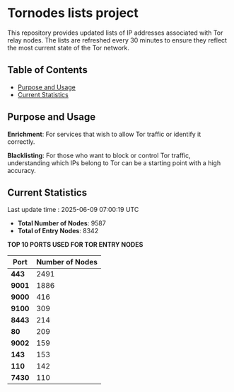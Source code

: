 # Tornodes lists project

This repository provides updated lists of IP addresses associated with Tor relay nodes. The lists are refreshed every 30 minutes to ensure they reflect the most current state of the Tor network.

## Table of Contents

- [Purpose and Usage](#purpose-and-usage)
- [Current Statistics](#current-statistics)


## Purpose and Usage

**Enrichment**: For services that wish to allow Tor traffic or identify it correctly.

**Blacklisting**: For those who want to block or control Tor traffic, understanding which IPs belong to Tor can be a starting point with a high accuracy.

## Current Statistics

Last update time : 2025-06-09 07:00:19 UTC

- **Total Number of Nodes**: 9587
- **Total of Entry Nodes**: 8342

**TOP 10 PORTS USED FOR TOR ENTRY NODES**

| **Port** | **Number of Nodes** |
|------|-----------------|
| **443**   | 2491  |
| **9001**   | 1886  |
| **9000**   | 416  |
| **9100**   | 309  |
| **8443**   | 214  |
| **80**   | 209  |
| **9002**   | 159  |
| **143**   | 153  |
| **110**   | 142  |
| **7430**   | 110  |

